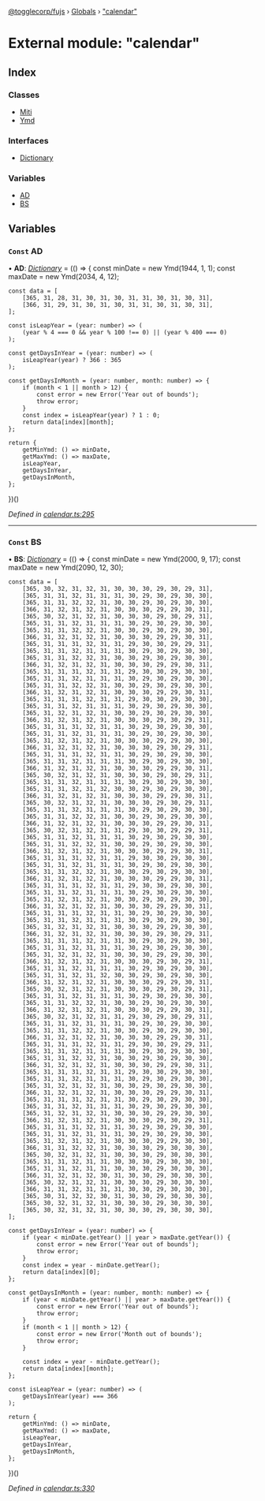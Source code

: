 [@togglecorp/fujs](../README.md) › [Globals](../globals.md) › ["calendar"](_calendar_.md)

# External module: "calendar"

## Index

### Classes

* [Miti](../classes/_calendar_.miti.md)
* [Ymd](../classes/_calendar_.ymd.md)

### Interfaces

* [Dictionary](../interfaces/_calendar_.dictionary.md)

### Variables

* [AD](_calendar_.md#const-ad)
* [BS](_calendar_.md#const-bs)

## Variables

### `Const` AD

• **AD**: *[Dictionary](../interfaces/_calendar_.dictionary.md)* = (() => {
    const minDate = new Ymd(1944, 1, 1);
    const maxDate = new Ymd(2034, 4, 12);

    const data = [
        [365, 31, 28, 31, 30, 31, 30, 31, 31, 30, 31, 30, 31],
        [366, 31, 29, 31, 30, 31, 30, 31, 31, 30, 31, 30, 31],
    ];

    const isLeapYear = (year: number) => (
        (year % 4 === 0 && year % 100 !== 0) || (year % 400 === 0)
    );

    const getDaysInYear = (year: number) => (
        isLeapYear(year) ? 366 : 365
    );

    const getDaysInMonth = (year: number, month: number) => {
        if (month < 1 || month > 12) {
            const error = new Error('Year out of bounds');
            throw error;
        }
        const index = isLeapYear(year) ? 1 : 0;
        return data[index][month];
    };

    return {
        getMinYmd: () => minDate,
        getMaxYmd: () => maxDate,
        isLeapYear,
        getDaysInYear,
        getDaysInMonth,
    };
})()

*Defined in [calendar.ts:295](https://github.com/toggle-corp/fujs/blob/8801a55/src/calendar.ts#L295)*

___

### `Const` BS

• **BS**: *[Dictionary](../interfaces/_calendar_.dictionary.md)* = (() => {
    const minDate = new Ymd(2000, 9, 17);
    const maxDate = new Ymd(2090, 12, 30);

    const data = [
        [365, 30, 32, 31, 32, 31, 30, 30, 30, 29, 30, 29, 31],
        [365, 31, 31, 32, 31, 31, 31, 30, 29, 30, 29, 30, 30],
        [365, 31, 31, 32, 32, 31, 30, 30, 29, 30, 29, 30, 30],
        [366, 31, 32, 31, 32, 31, 30, 30, 30, 29, 29, 30, 31],
        [365, 30, 32, 31, 32, 31, 30, 30, 30, 29, 30, 29, 31],
        [365, 31, 31, 32, 31, 31, 31, 30, 29, 30, 29, 30, 30],
        [365, 31, 31, 32, 32, 31, 30, 30, 29, 30, 29, 30, 30],
        [366, 31, 32, 31, 32, 31, 30, 30, 30, 29, 29, 30, 31],
        [365, 31, 31, 31, 32, 31, 31, 29, 30, 30, 29, 29, 31],
        [365, 31, 31, 32, 31, 31, 31, 30, 29, 30, 29, 30, 30],
        [365, 31, 31, 32, 32, 31, 30, 30, 29, 30, 29, 30, 30],
        [366, 31, 32, 31, 32, 31, 30, 30, 30, 29, 29, 30, 31],
        [365, 31, 31, 31, 32, 31, 31, 29, 30, 30, 29, 30, 30],
        [365, 31, 31, 32, 31, 31, 31, 30, 29, 30, 29, 30, 30],
        [365, 31, 31, 32, 32, 31, 30, 30, 29, 30, 29, 30, 30],
        [366, 31, 32, 31, 32, 31, 30, 30, 30, 29, 29, 30, 31],
        [365, 31, 31, 31, 32, 31, 31, 29, 30, 30, 29, 30, 30],
        [365, 31, 31, 32, 31, 31, 31, 30, 29, 30, 29, 30, 30],
        [365, 31, 32, 31, 32, 31, 30, 30, 29, 30, 29, 30, 30],
        [366, 31, 32, 31, 32, 31, 30, 30, 30, 29, 30, 29, 31],
        [365, 31, 31, 31, 32, 31, 31, 30, 29, 30, 29, 30, 30],
        [365, 31, 31, 32, 31, 31, 31, 30, 29, 30, 29, 30, 30],
        [365, 31, 32, 31, 32, 31, 30, 30, 30, 29, 29, 30, 30],
        [366, 31, 32, 31, 32, 31, 30, 30, 30, 29, 30, 29, 31],
        [365, 31, 31, 31, 32, 31, 31, 30, 29, 30, 29, 30, 30],
        [365, 31, 31, 32, 31, 31, 31, 30, 29, 30, 29, 30, 30],
        [366, 31, 32, 31, 32, 31, 30, 30, 30, 29, 29, 30, 31],
        [365, 30, 32, 31, 32, 31, 30, 30, 30, 29, 30, 29, 31],
        [365, 31, 31, 32, 31, 31, 31, 30, 29, 30, 29, 30, 30],
        [365, 31, 31, 32, 31, 32, 30, 30, 29, 30, 29, 30, 30],
        [366, 31, 32, 31, 32, 31, 30, 30, 30, 29, 29, 30, 31],
        [365, 30, 32, 31, 32, 31, 30, 30, 30, 29, 30, 29, 31],
        [365, 31, 31, 32, 31, 31, 31, 30, 29, 30, 29, 30, 30],
        [365, 31, 31, 32, 32, 31, 30, 30, 29, 30, 29, 30, 30],
        [366, 31, 32, 31, 32, 31, 30, 30, 30, 29, 29, 30, 31],
        [365, 30, 32, 31, 32, 31, 31, 29, 30, 30, 29, 29, 31],
        [365, 31, 31, 32, 31, 31, 31, 30, 29, 30, 29, 30, 30],
        [365, 31, 31, 32, 32, 31, 30, 30, 29, 30, 29, 30, 30],
        [366, 31, 32, 31, 32, 31, 30, 30, 30, 29, 29, 30, 31],
        [365, 31, 31, 31, 32, 31, 31, 29, 30, 30, 29, 30, 30],
        [365, 31, 31, 32, 31, 31, 31, 30, 29, 30, 29, 30, 30],
        [365, 31, 31, 32, 32, 31, 30, 30, 29, 30, 29, 30, 30],
        [366, 31, 32, 31, 32, 31, 30, 30, 30, 29, 29, 30, 31],
        [365, 31, 31, 31, 32, 31, 31, 29, 30, 30, 29, 30, 30],
        [365, 31, 31, 32, 31, 31, 31, 30, 29, 30, 29, 30, 30],
        [365, 31, 32, 31, 32, 31, 30, 30, 29, 30, 29, 30, 30],
        [366, 31, 32, 31, 32, 31, 30, 30, 30, 29, 29, 30, 31],
        [365, 31, 31, 31, 32, 31, 31, 30, 29, 30, 29, 30, 30],
        [365, 31, 31, 32, 31, 31, 31, 30, 29, 30, 29, 30, 30],
        [365, 31, 32, 31, 32, 31, 30, 30, 30, 29, 29, 30, 30],
        [366, 31, 32, 31, 32, 31, 30, 30, 30, 29, 30, 29, 31],
        [365, 31, 31, 31, 32, 31, 31, 30, 29, 30, 29, 30, 30],
        [365, 31, 31, 32, 31, 31, 31, 30, 29, 30, 29, 30, 30],
        [365, 31, 32, 31, 32, 31, 30, 30, 30, 29, 29, 30, 30],
        [366, 31, 32, 31, 32, 31, 30, 30, 30, 29, 30, 29, 31],
        [365, 31, 31, 32, 31, 31, 31, 30, 29, 30, 29, 30, 30],
        [365, 31, 31, 32, 31, 32, 30, 30, 29, 30, 29, 30, 30],
        [366, 31, 32, 31, 32, 31, 30, 30, 30, 29, 29, 30, 31],
        [365, 30, 32, 31, 32, 31, 30, 30, 30, 29, 30, 29, 31],
        [365, 31, 31, 32, 31, 31, 31, 30, 29, 30, 29, 30, 30],
        [365, 31, 31, 32, 32, 31, 30, 30, 29, 30, 29, 30, 30],
        [366, 31, 32, 31, 32, 31, 30, 30, 30, 29, 29, 30, 31],
        [365, 30, 32, 31, 32, 31, 31, 29, 30, 29, 30, 29, 31],
        [365, 31, 31, 32, 31, 31, 31, 30, 29, 30, 29, 30, 30],
        [365, 31, 31, 32, 32, 31, 30, 30, 29, 30, 29, 30, 30],
        [366, 31, 32, 31, 32, 31, 30, 30, 30, 29, 29, 30, 31],
        [365, 31, 31, 31, 32, 31, 31, 29, 30, 30, 29, 29, 31],
        [365, 31, 31, 32, 31, 31, 31, 30, 29, 30, 29, 30, 30],
        [365, 31, 31, 32, 32, 31, 30, 30, 29, 30, 29, 30, 30],
        [366, 31, 32, 31, 32, 31, 30, 30, 30, 29, 29, 30, 31],
        [365, 31, 31, 31, 32, 31, 31, 29, 30, 30, 29, 30, 30],
        [365, 31, 31, 32, 31, 31, 31, 30, 29, 30, 29, 30, 30],
        [365, 31, 32, 31, 32, 31, 30, 30, 29, 30, 29, 30, 30],
        [366, 31, 32, 31, 32, 31, 30, 30, 30, 29, 29, 30, 31],
        [365, 31, 31, 31, 32, 31, 31, 30, 29, 30, 29, 30, 30],
        [365, 31, 31, 32, 31, 31, 31, 30, 29, 30, 29, 30, 30],
        [365, 31, 32, 31, 32, 31, 30, 30, 30, 29, 29, 30, 30],
        [366, 31, 32, 31, 32, 31, 30, 30, 30, 29, 30, 29, 31],
        [365, 31, 31, 31, 32, 31, 31, 30, 29, 30, 29, 30, 30],
        [365, 31, 31, 32, 31, 31, 31, 30, 29, 30, 29, 30, 30],
        [365, 31, 32, 31, 32, 31, 30, 30, 30, 29, 29, 30, 30],
        [366, 31, 31, 32, 32, 31, 30, 30, 30, 29, 30, 30, 30],
        [365, 30, 32, 31, 32, 31, 30, 30, 30, 29, 30, 30, 30],
        [365, 31, 31, 32, 31, 31, 30, 30, 30, 29, 30, 30, 30],
        [365, 31, 31, 32, 31, 31, 30, 30, 30, 29, 30, 30, 30],
        [366, 31, 32, 31, 32, 30, 31, 30, 30, 29, 30, 30, 30],
        [365, 30, 32, 31, 32, 31, 30, 30, 30, 29, 30, 30, 30],
        [366, 31, 31, 32, 31, 31, 31, 30, 30, 29, 30, 30, 30],
        [365, 30, 31, 32, 32, 30, 31, 30, 30, 29, 30, 30, 30],
        [365, 30, 32, 31, 32, 31, 30, 30, 30, 29, 30, 30, 30],
        [365, 30, 32, 31, 32, 31, 30, 30, 30, 29, 30, 30, 30],
    ];

    const getDaysInYear = (year: number) => {
        if (year < minDate.getYear() || year > maxDate.getYear()) {
            const error = new Error('Year out of bounds');
            throw error;
        }
        const index = year - minDate.getYear();
        return data[index][0];
    };

    const getDaysInMonth = (year: number, month: number) => {
        if (year < minDate.getYear() || year > maxDate.getYear()) {
            const error = new Error('Year out of bounds');
            throw error;
        }
        if (month < 1 || month > 12) {
            const error = new Error('Month out of bounds');
            throw error;
        }

        const index = year - minDate.getYear();
        return data[index][month];
    };

    const isLeapYear = (year: number) => (
        getDaysInYear(year) === 366
    );

    return {
        getMinYmd: () => minDate,
        getMaxYmd: () => maxDate,
        isLeapYear,
        getDaysInYear,
        getDaysInMonth,
    };
})()

*Defined in [calendar.ts:330](https://github.com/toggle-corp/fujs/blob/8801a55/src/calendar.ts#L330)*
